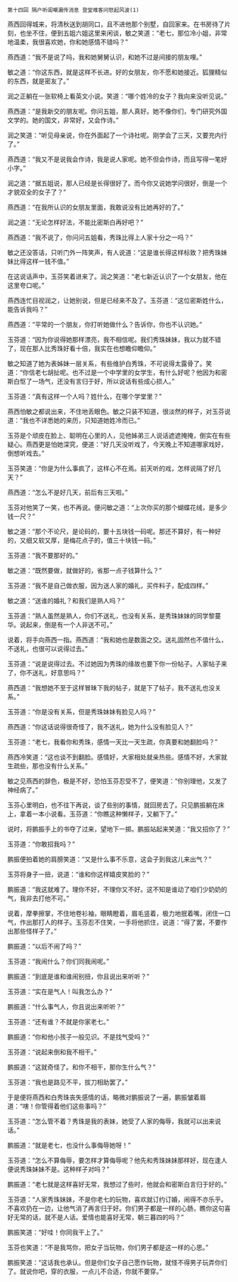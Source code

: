     第十四回 隔户听闺嘲漏传消息 登堂难客问怒起风波(1) 

   燕西回得城来，将清秋送到胡同口，且不进他那个别墅，自回家来。在书房待了片刻，也坐不住，便到五姐六姐这里来闲谈，敏之笑道：“老七，那位冷小姐，非常地温柔，我很喜欢她，你和她感情不错吗？”

   燕西道：“我不是说了吗，我和她舅舅认识，和她不过是间接的朋友哩。”

   敏之道：“你这东西，就是这样不长进。好的女朋友，你不愿和她接近。狐狸精似的东西，就是密友了。”

   润之正躺在一张软椅上看英文小说。笑道：“哪个姓冷的女子？我向来没听见说。”

   燕西道：“是我新交的朋友呢。你问五姐，那人真好。她不像你们，专门研究外国文学的。她的国文，非常好，又会作诗。”

   润之笑道：“听见母亲说，你在外面起了一个诗社呢。刚学会了三天，又要充内行了。”

   燕西道：“我又不是说我会作诗，我是说人家呢。她不但会作诗，而且写得一笔好小字。”

   润之道：“据五姐说，那人已经是长得很好了。而今你又说她学问很好，倒是一个才貌双全的女子了？”

   燕西道：“在我所认识的女朋友里面，我敢说没有比她再好的了。”

   润之道：“无论怎样好法，不能比密斯白再好吧？”

   燕西道：“我不说了，你问问五姐看，秀珠比得上人家十分之一吗？”

   敏之还没答话，只听门外一阵笑声，有人说道：“这是谁长得这样标致？把秀珠妹妹比得这样一钱不值。”

   在这说话声中，玉芬笑着进来了。润之笑道：“老七新近认识了一个女朋友，他在这里夸口呢。”

   燕西连忙目视润之，让她别说，但是已经来不及了。玉芬道：“这位密斯姓什么，能告诉我吗？”

   燕西道：“平常的一个朋友，你打听她做什么？告诉你，你也不认识她。”

   玉芬道：“因为你说得她那样漂亮，我不相信呢。我们秀珠妹妹，我以为就不错了，现在那人比秀珠好看十倍，我实在也想瞻仰瞻仰。”

   敏之知道了她为表姊妹一层关系，有些维护白秀珠，不可说得太露骨了。笑道：“你信老七胡扯呢。也不过是一个中学里的女学生，有什么好呢？他因为和密斯白怄了一场气，还没有言归于好，所以说话有些成心损人。”

   玉芬道：“真有这样一个人吗？姓什么，在哪个学堂里？”

   燕西怕敏之都说出来，不住地丢眼色。敏之只装不知道，很淡然的样子，对玉芬说道：“我也不详悉她的来历，只知道她姓冷而已。”

   玉芬是个顽皮在脸上、聪明在心里的人，见他姊弟三人说话遮遮掩掩，倒实在有些疑心。燕西更是怕她深究，便道：“好几天没听戏了，今天晚上不知道哪家戏好，倒想听戏去。”

   玉芬笑道：“你是为什么事疯了，这样心不在焉。前天听的戏，怎样说隔了好几天？”

   燕西道：“怎么不是好几天，前后有三天啦。”

   玉芬对他笑了一笑，也不再说。便问敏之道：“上次你买的那个蝴蝶花绒，是多少钱一尺？”

   敏之道：“那个不论尺，是论码的，要十五块钱一码呢。那还不算好，有一种好的，又细又软又厚，是梅花点子的，值三十块钱一码。”

   玉芬道：“我不要那好的。”

   敏之道：“既然要做，就做好的，省那一点子钱算什么？”

   玉芬道：“我不是自己做衣服，因为送人家的婚礼，买件料子，配成四样。”

   敏之道：“送谁的婚礼？和我们是熟人吗？”

   玉芬道：“熟人虽然是熟人，你们不送礼，也没有关系，是秀珠妹妹的同学黎蔓华。说起来，倒是有一个人非送不可。”

   说着，将手向燕西一指。燕西道：“我和她也是数面之交。送礼固然也不值什么，不送礼，也很可以说得过去。”

   玉芬道：“说是说得过去。不过她因为秀珠的缘故也要下你一份帖子。人家帖子来了，你不送礼，好意思吗？”

   燕西道：“我想她不至于这样冒昧下我的帖子，就是下了帖子，我不送礼也没关系。”

   玉芬道：“你是没有关系，但是秀珠妹妹有脸见人吗？”

   燕西道：“你这话说得很奇怪了，我不送礼，她为什么没有脸见人？”

   玉芬道：“老七，我看你和秀珠，感情一天比一天生疏，你真要和她翻脸吗？”

   燕西冷笑道：“这也谈不到翻脸。感情好，大家相处就亲热些。感情不好，大家就生疏些，那也没有什么关系。”

   敏之见燕西的辞色，极是不好，恐怕玉芬忍受不了，便笑道：“你别理他，又发了神经病了。”

   玉芬心里明白，也不往下再说，谈了些别的事情，就回房去了。只见鹏振躺在床上，拿着一本小说看。玉芬道：“你瞧这种懒样子，又躺下了。”

   说时，将鹏振手上的书夺了过来，望地下一掷。鹏振站起来笑道：“我又招你了？”

   玉芬道：“你敢招我吗？”

   鹏振便拍着她的肩膀笑道：“又是什么事不乐意，这会子到我这儿来出气？”

   玉芬将身子一扭，说道：“谁和你这样嬉皮笑脸的？”

   鹏振道：“我这就难了。理你不好，不理你又不好。这不知是谁动了咱们少奶奶的气，我非去打他不可。”

   说着，摩拳擦掌，不住地卷衫袖，眼睛瞪着，眉毛竖着，极力地抿着嘴，闭住一口气，作出那打人的样子。玉芬忍不住笑，一手将他抓住，说道：“得了罢，不要作出那些怪样子了。”

   鹏振道：“以后不闹了吗？”

   玉芬道：“我闹什么？你们同我闹呢。”

   鹏振道：“到底是谁和谁闹别扭，你且说出来听听？”

   玉芬道：“实在是气人！叫我怎么办？”

   鹏振道：“什么事气人，你且说出来听听？”

   玉芬道：“还有谁？不就是你家老七。”

   鹏振道：“你和他小孩子一般见识。不是找气受吗？”

   玉芬道：“说起来倒和我不相干。”

   鹏振道：“这就奇怪了。和你不相干，那你生什么气？”

   玉芬道：“我也是路见不平，拔刀相助罢了。”

   于是便将燕西和白秀珠丧失感情的话，略微对鹏振说了一遍，鹏振皱着眉道：“嗐！你管得着他们这些事吗？”

   玉芬道：“怎么管不着？秀珠是我的表妹，她受了人家的侮辱，我就可以出来说话。”

   鹏振道：“就是老七，也没什么事侮辱她呀！”

   玉芬道：“怎么不算侮辱，要怎样才算侮辱呢？他先和秀珠妹妹那样好，现在逢人便说秀珠妹妹不是。这种样子对吗？”

   鹏振道：“老七就是这样喜好无常，我想过了些时，他就会和密斯白言归于好的。”

   玉芬道：“人家秀珠妹妹，不是你老七的玩物，喜欢就订约订婚，闹得不亦乐乎。不喜欢扔在一边，让他气消了再言归于好。你们男子都是一样的心肠，瞧你这句喜好无常的话，就不是人话。爱情也能喜好无常，朝三暮四的吗？”

   鹏振笑道：“好哇！你同我干上了。”

   玉芬也笑道：“不是我骂你，把女子当玩物，你们男子都是这一样的心思。”

   鹏振笑道：“这话我也承认。但是你们女子自己愿作玩物，就怪不得男子玩弄你们了。就说你吧，穿的衣服，一点儿不合适，你就不要穿。”

